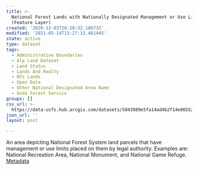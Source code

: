 ```yaml
---
title: >-
  National Forest Lands with Nationally Designated Management or Use Limitations
  (Feature Layer)
created: '2020-12-03T20:28:32.186733'
modified: '2021-05-14T15:27:33.461445'
state: active
type: dataset
tags:
  - Administrative Boundaries
  - Alp Land Dataset
  - Land Status
  - Lands And Realty
  - Nfs Lands
  - Open Data
  - Other National Designated Area Name
  - Usda Forest Service
groups: []
csv_url: >-
  https://data-usfs.hub.arcgis.com/datasets/5843989e5fa14ad4b2f14e0655270771_0.csv?outSR=%7B%22latestWkid%22%3A4269%2C%22wkid%22%3A4269%7D
json_url: ''
layout: post

---
```

An area depicting National Forest System land parcels that have management or use limits placed on them by legal authority. Examples are: National Recreation Area, National Monument, and National Game Refuge. <a href='https://data.fs.usda.gov/geodata/edw/edw_resources/meta/S_USA.OtherNationalDesignatedArea.xml' target='_blank'>Metadata</a>

